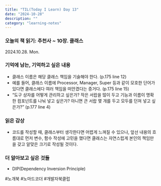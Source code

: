 ```yaml
---
title: "TIL(Today I Learn) Day 13"
date: "2024-10-28"
description: ""
category: "learning-notes"
---
```


### 오늘의 책 읽기: 추천사 ~ 10장. 클래스

2024.10.28. Mon.


### 기억에 남는, 기억하고 싶은 내용

-   클래스 이름은 해당 클래스 책임을 기술해야 한다. (p.175 line 12)
-   예를 들어, 클래스 이름에 Processor, Manager, Super 등과 같이 모호한 단어가 있다면 클래스에다 여러 책임을 떠안겼다는 증거다. (p.175 line 15)
-   “도구 상자를 어떻게 관리하고 싶은가? 작은 서랍을 많이 두고 기능과 이름이 명확한 컴포넌트를 나눠 넣고 싶은가? 아니면 큰 서랍 몇 개를 두고 모두를 던져 넣고 싶은가?” (p.177 line 4)

### 읽은 감상

-   코드를 작성할 때, 클래스부터 생각한다면 어렵게 느껴질 수 있으나, 앞선 내용의 흐름대로 먼저 변수, 함수 작성에 고민을 했다면 클래스는 자연스럽게 본인의 책임만을 갖고 알맞은 크기로 작성될 것이다.

### 더 알아보고 싶은 것들

-   DIP(Dependency Inversion Principle)


#노개북 #노마드코더 #개발자북클럽
